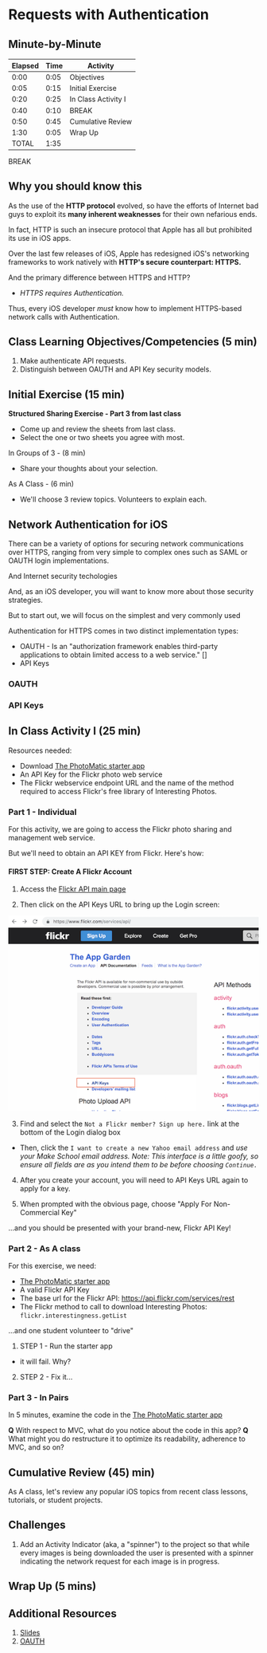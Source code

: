 # Requests with Authentication

## Minute-by-Minute

| **Elapsed** | **Time**  | **Activity**                        |
| ----------- | --------- | ----------------------------------- |
| 0:00        | 0:05      | Objectives                          |
| 0:05        | 0:15      | Initial Exercise                    |
| 0:20        | 0:25      | In Class Activity I                                |
| 0:40        | 0:10      | BREAK                |
| 0:50      | 0:45      | Cumulative Review |
| 1:30        | 0:05      | Wrap Up                             |
| TOTAL       | 1:35      |                                     |

BREAK
<!-- NOTE -- 40 minutes of this class will be for review of student projects -->


## Why you should know this

As the use of the **HTTP protocol** evolved, so have the efforts of Internet bad guys to exploit its **many inherent weaknesses** for their own nefarious ends.

In fact, HTTP is such an insecure protocol that Apple has all but prohibited its use in iOS apps.

Over the last few releases of iOS, Apple has redesigned iOS's networking frameworks to work natively with **HTTP's secure counterpart: HTTPS.**

And the primary difference between HTTPS and HTTP?

- *HTTPS requires Authentication.*

Thus, every iOS developer *must* know how to implement HTTPS-based network calls with Authentication.


<!-- TODO: find exact date and iOS version in which Apple made this changes -->


## Class Learning Objectives/Competencies (5 min)

1. Make authenticate API requests.
2. Distinguish between OAUTH and API Key security models.


## Initial Exercise (15 min)

**Structured Sharing Exercise - Part 3 from last class**

- Come up and review the sheets from last class.
- Select the one or two sheets you agree with most.

In Groups of 3 - (8 min)
- Share your thoughts about your selection.

As A Class - (6 min)
- We'll choose 3 review topics. Volunteers to explain each.




## Network Authentication for iOS

There can be a variety of options for securing network communications over HTTPS, ranging from very simple to complex ones such as SAML or OAUTH login implementations.

And Internet security techologies

And, as an iOS developer, you will want to know more about those security strategies.

But to start out, we will focus on the simplest and very commonly used


Authentication for HTTPS comes in two distinct implementation types:

- OAUTH - Is an "authorization framework enables third-party applications to obtain limited access to a web service." []
- API Keys


<!-- TOODO: research and briefly explain each type -->


### OAUTH

### API Keys


## In Class Activity I (25 min)

Resources needed:
- Download [The PhotoMatic starter app](https://github.com/VanderDev1/PhotoMatic_Starter.git)
- An API Key for the Flickr photo web service
- The Flickr webservice endpoint URL and the name of the method required to access Flickr's free library of Interesting Photos.

### Part 1 - Individual

For this activity, we are going to access the Flickr photo sharing and management web service.



But we'll need to obtain an API KEY from Flickr. Here's how:

#### FIRST STEP: Create A Flickr Account

1. Access the [Flickr API main page](https://www.flickr.com/services/api/)

2. Then click on the API Keys URL to bring up the Login screen:

![syntax](assets/Flickr_API_page.png)

3. Find and select the `Not a Flickr member? Sign up here.` link at the bottom of the Login dialog box
- Then, click the `I want to create a new Yahoo email address` and *use your Make School email address.*
*Note: This interface is a little goofy, so ensure all fields are as you intend them to be before choosing `Continue.`*

4. After you create your account, you will need to API Keys URL again to apply for a key.

5. When prompted with the obvious page, choose "Apply For Non-Commercial Key"

...and you should be presented with your brand-new, Flickr API Key!


### Part 2 - As A class

For this exercise, we need:

- [The PhotoMatic starter app](https://github.com/VanderDev1/PhotoMatic_Starter.git)
- A valid Flickr API Key
- The base url for the Flickr API:
https://api.flickr.com/services/rest
- The Flickr method to call to download Interesting Photos: `flickr.interestingness.getList`

...and one student volunteer to "drive"

1. STEP 1 - Run the starter app
- it will fail. Why?

2. STEP 2 - Fix it...


### Part 3 - In Pairs

In 5 minutes, examine the code in the [The PhotoMatic starter app](https://github.com/VanderDev1/PhotoMatic_Starter.git)

**Q** With respect to MVC, what do you notice about the code in this app?
**Q** What might you do restructure it to optimize its readability, adherence to MVC, and so on?

## Cumulative Review (45) min)

As A class, let's review any popular iOS topics from recent class lessons, tutorials, or student projects.



## Challenges

1. Add an Activity Indicator (aka, a "spinner") to the project so that while every images is being downloaded the user is presented with a spinner indicating the network request for each image is in progress.


## Wrap Up (5 mins)


## Additional Resources

1. [Slides](https://docs.google.com/presentation/d/18RCyeINXP1lyrqAj0tTBmJrDD9z28ch5AF2iKNBTpss/edit?usp=sharing)
2. [OAUTH](https://hackernoon.com/mobile-api-security-techniques-682a5da4fe10)
